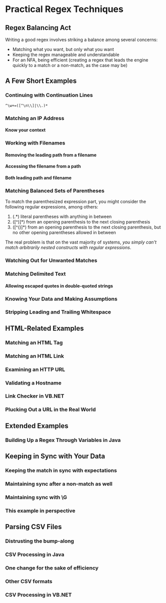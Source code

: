 # Practical Regex Techniques

## Regex Balancing Act

Writing a good regex involves striking a balance among several concerns:

- Matching what you want, but only what you want
- Keeping the regex manageable and understandable
- For an NFA, being efficient (creating a regex that leads the engine quickly to a match or a non-match, as the case may be)

## A Few Short Examples
### Continuing with Continuation Lines

`^\w+=([^\n\\]|\\.)*`

### Matching an IP Address

#### Know your context

### Working with Filenames

#### Removing the leading path from a filename


#### Accessing the filename from a path

#### Both leading path and filename

### Matching Balanced Sets of Parentheses

To match the parenthesized expression part, you might consider the following regular expressions, among others:

1. \(.*\)       literal parentheses with anything in between
2. \([^)]*\)    from an opening parenthesis to the next closing parenthesis
3. \([^()]*\)   from an opening parenthesis to the next closing
                parenthesis, but no other opening parentheses allowed in
                between


The real problem is that on the vast majority of systems, *you simply can't match arbitrarily nested constructs with regular expressions*.

### Watching Out for Unwanted Matches

### Matching Delimited Text

#### Allowing escaped quotes in double-quoted strings

### Knowing Your Data and Making Assumptions

### Stripping Leading and Trailing Whitespace

## HTML-Related Examples

### Matching an HTML Tag

### Matching an HTML Link

### Examining an HTTP URL 

### Validating a Hostname

### Link Checker in VB.NET

### Plucking Out a URL in the Real World

## Extended Examples

### Building Up a Regex Through Variables in Java

## Keeping in Sync with Your Data

### Keeping the match in sync with expectations

### Maintaining sync after a non-match as well

### Maintaining sync with \G

### This example in perspective

## Parsing CSV Files

### Distrusting the bump-along

### CSV Processing in Java

### One change for the sake of efficiency

### Other CSV formats

### CSV Processing in VB.NET

